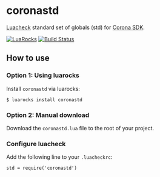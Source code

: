 # coronastd

[Luacheck](http://luacheck.readthedocs.io "Luacheck") standard set of globals (std) for [Corona SDK](https://coronalabs.com/corona-sdk/ "Corona SDK").

[![LuaRocks](https://img.shields.io/badge/luarocks-v1.0--1-blue.svg)](https://luarocks.org/modules/happypaladin/coronastd)
[![Build Status](https://travis-ci.org/HappyPaladin/coronastd.svg?branch=master)](https://travis-ci.org/HappyPaladin/coronastd)

## How to use

### Option 1: Using luarocks

Install `coronastd` via luarocks:

    $ luarocks install coronastd

### Option 2: Manual download

Download the `coronastd.lua` file to the root of your project.

### Configure luacheck

Add the following line to your `.luacheckrc`:

    std = require('coronastd')
